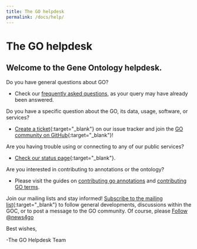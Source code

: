 ```yaml
---
title: The GO helpdesk
permalink: /docs/help/
---
```

# The GO helpdesk

## Welcome to the Gene Ontology helpdesk.

Do you have general questions about GO? 
* Check our [frequently asked questions](/docs/faq/), as your query may have already been answered.

Do you have a specific question about the GO, its data, usage, software, or services? 
* [Create a ticket](https://github.com/geneontology/helpdesk/issues){:target="_blank"} on our issue tracker and join the [GO community on GitHub](https://github.com/geneontology/){:target="_blank"}!

Are you having trouble using or connecting to any of our public services? 
* [Check our status page](https://status.geneontology.org/){:target="_blank"}.

Are you interested in contributing to annotations or the ontology? 
* Please visit the guides on [contributing go annotations](/docs/contributing-to-go/) and [contributing GO terms](/docs/contributing-to-go-terms/).

Join our mailing lists and stay informed! [Subscribe to the mailing list](https://mailman.stanford.edu/mailman/listinfo/go-friends){:target="_blank"} to follow general developments, discussions within the GOC, or to post a message to the GO community.
Of course, please 
<a href="https://twitter.com/news4go?ref_src=twsrc%5Etfw" class="twitter-follow-button" data-size="large" data-show-count="false">Follow @news4go</a><script async src="https://platform.twitter.com/widgets.js" charset="utf-8"></script>

[1.1]: http://i.imgur.com/tXSoThF.png (twitter icon with padding)


Best wishes,

-The GO Helpdesk Team
